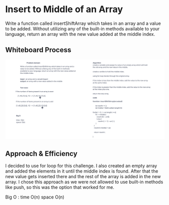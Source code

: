 # Insert to Middle of an Array
Write a function called insertShiftArray which takes in an array and a value to be added. Without utilizing any of the built-in methods available to your language, return an array with the new value added at the middle index.


## Whiteboard Process
![Whiteboard](../array-insert-shift/assets/whiteBoard.png)

## Approach & Efficiency
<!-- What approach did you take? Discuss Why. What is the Big O space/time for this approach? -->
I decided to use for loop for this challenge. I also created an empty array and added the elements in it until the middle index is found. After that the new value gets inserted there and the rest of the array is added in the new 
array. 
I chose this approach as we were not allowed to use built-in methods like push, so this was the option that worked for me.

Big O :
time O(n)
space O(n)